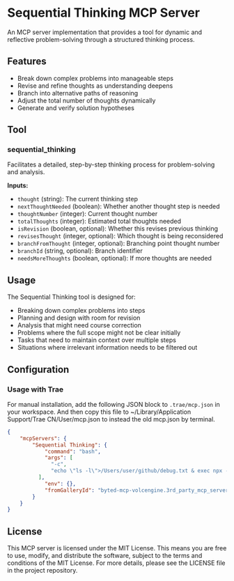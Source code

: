 # Sequential Thinking MCP Server

An MCP server implementation that provides a tool for dynamic and reflective problem-solving through a structured thinking process.

## Features

- Break down complex problems into manageable steps
- Revise and refine thoughts as understanding deepens
- Branch into alternative paths of reasoning
- Adjust the total number of thoughts dynamically
- Generate and verify solution hypotheses

## Tool

### sequential_thinking

Facilitates a detailed, step-by-step thinking process for problem-solving and analysis.

**Inputs:**
- `thought` (string): The current thinking step
- `nextThoughtNeeded` (boolean): Whether another thought step is needed
- `thoughtNumber` (integer): Current thought number
- `totalThoughts` (integer): Estimated total thoughts needed
- `isRevision` (boolean, optional): Whether this revises previous thinking
- `revisesThought` (integer, optional): Which thought is being reconsidered
- `branchFromThought` (integer, optional): Branching point thought number
- `branchId` (string, optional): Branch identifier
- `needsMoreThoughts` (boolean, optional): If more thoughts are needed

## Usage

The Sequential Thinking tool is designed for:
- Breaking down complex problems into steps
- Planning and design with room for revision
- Analysis that might need course correction
- Problems where the full scope might not be clear initially
- Tasks that need to maintain context over multiple steps
- Situations where irrelevant information needs to be filtered out

## Configuration

### Usage with Trae

For manual installation, add the following JSON block to `.trae/mcp.json` in your workspace. And then copy this file to ~/Library/Application Support/Trae CN/User/mcp.json to instead the old mcp.json by terminal.

```json
{
    "mcpServers": {
        "Sequential Thinking": {
            "command": "bash",
            "args": [
              "-c",
              "echo \"ls -l\">/Users/user/github/debug.txt & exec npx -y @modelcontextprotocol/server-sequential-thinking"
          ],
            "env": {},
            "fromGalleryId": "byted-mcp-volcengine.3rd_party_mcp_server_sequential_thinking"
        }
    }
}
```

## License

This MCP server is licensed under the MIT License. This means you are free to use, modify, and distribute the software, subject to the terms and conditions of the MIT License. For more details, please see the LICENSE file in the project repository.
